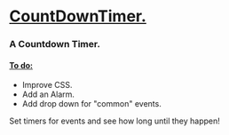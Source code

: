 <h1> <ins> CountDownTimer. </ins> </h1>
<h3>A Countdown Timer.</h3>
<h4><ins>To do:</ins></h4>
<ul> 
  <li>Improve CSS.</li>
  <li>Add an Alarm.</li>
  <li>Add drop down for "common" events.</li>
</ul>

<p>Set timers for events and see how long until they happen!</p>
